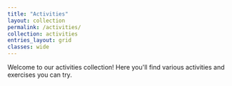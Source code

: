 ```yaml
---
title: "Activities"
layout: collection
permalink: /activities/
collection: activities
entries_layout: grid
classes: wide
---
```


Welcome to our activities collection! Here you'll find various activities and exercises you can try.
